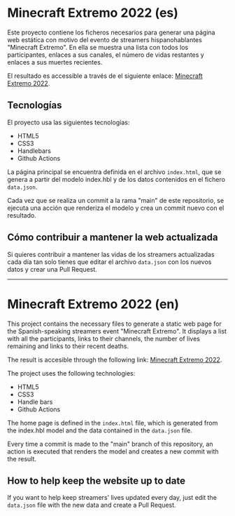 # Minecraft Extremo 2022 (es)
Este proyecto contiene los ficheros necesarios para generar una página web estática con motivo del evento de streamers hispanohablantes "Minecraft Extremo".
En ella se muestra una lista con todos los participantes, enlaces a sus canales, el número de vidas restantes y enlaces a sus muertes recientes.

El resultado es accessible a través de el siguiente enlace: [Minecraft Extremo 2022](https://chipironcin.github.io/minecraftextremosummary2022/).

## Tecnologías
El proyecto usa las siguientes tecnologías:
* HTML5
* CSS3
* Handlebars
* Github Actions

La página principal se encuentra definida en el archivo `index.html`, que se genera a partir del modelo index.hbl y de los datos contenidos en el fichero `data.json`.

Cada vez que se realiza un commit a la rama "main" de este repositorio, se ejecuta una acción que renderiza el modelo y crea un commit nuevo con el resultado.

## Cómo contribuir a mantener la web actualizada
Si quieres contribuir a mantener las vidas de los streamers actualizadas cada día tan solo tienes que editar el archivo `data.json` con los nuevos datos y crear una Pull Request.

-----------------------------------------------------------

# Minecraft Extremo 2022 (en)
This project contains the necessary files to generate a static web page for the Spanish-speaking streamers event "Minecraft Extremo".
It displays a list with all the participants, links to their channels, the number of lives remaining and links to their recent deaths.

The result is accesible through the following link: [Minecraft Extremo 2022](https://chipironcin.github.io/minecraftextremosummary2022/).

The project uses the following technologies:
* HTML5
* CSS3
* Handle bars
* Github Actions

The home page is defined in the `index.html` file, which is generated from the index.hbl model and the data contained in the `data.json` file.

Every time a commit is made to the "main" branch of this repository, an action is executed that renders the model and creates a new commit with the result.

## How to help keep the website up to date
If you want to help keep streamers' lives updated every day, just edit the `data.json` file with the new data and create a Pull Request.
